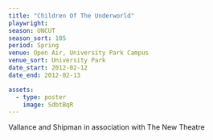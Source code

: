 ```yaml
---
title: "Children Of The Underworld"
playwright:
season: UNCUT
season_sort: 105
period: Spring
venue: Open Air, University Park Campus
venue_sort: University Park
date_start: 2012-02-12
date_end: 2012-02-13

assets:
  - type: poster
    image: SdbtBqR
---
```


Vallance and Shipman in association with The New Theatre
